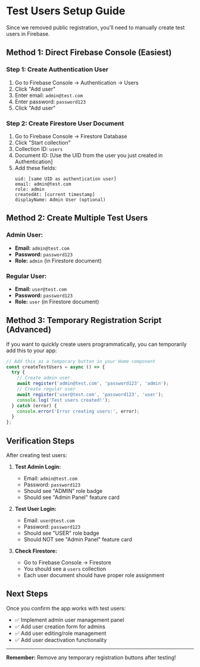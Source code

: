 # Test Users Setup Guide

Since we removed public registration, you'll need to manually create test users in Firebase.

## Method 1: Direct Firebase Console (Easiest)

### Step 1: Create Authentication User
1. Go to Firebase Console → Authentication → Users
2. Click "Add user"
3. Enter email: `admin@test.com`
4. Enter password: `password123`
5. Click "Add user"

### Step 2: Create Firestore User Document
1. Go to Firebase Console → Firestore Database
2. Click "Start collection" 
3. Collection ID: `users`
4. Document ID: [Use the UID from the user you just created in Authentication]
5. Add these fields:
   ```
   uid: [same UID as authentication user]
   email: admin@test.com
   role: admin
   createdAt: [current timestamp]
   displayName: Admin User (optional)
   ```

## Method 2: Create Multiple Test Users

### Admin User:
- **Email:** `admin@test.com`
- **Password:** `password123`
- **Role:** `admin` (in Firestore document)

### Regular User:
- **Email:** `user@test.com`
- **Password:** `password123`
- **Role:** `user` (in Firestore document)

## Method 3: Temporary Registration Script (Advanced)

If you want to quickly create users programmatically, you can temporarily add this to your app:

```javascript
// Add this as a temporary button in your Home component
const createTestUsers = async () => {
  try {
    // Create admin user
    await register('admin@test.com', 'password123', 'admin');
    // Create regular user  
    await register('user@test.com', 'password123', 'user');
    console.log('Test users created!');
  } catch (error) {
    console.error('Error creating users:', error);
  }
};
```

## Verification Steps

After creating test users:

1. **Test Admin Login:**
   - Email: `admin@test.com`
   - Password: `password123`
   - Should see "ADMIN" role badge
   - Should see "Admin Panel" feature card

2. **Test User Login:**
   - Email: `user@test.com` 
   - Password: `password123`
   - Should see "USER" role badge
   - Should NOT see "Admin Panel" feature card

3. **Check Firestore:**
   - Go to Firebase Console → Firestore
   - You should see a `users` collection
   - Each user document should have proper role assignment

## Next Steps

Once you confirm the app works with test users:
- ✅ Implement admin user management panel
- ✅ Add user creation form for admins
- ✅ Add user editing/role management
- ✅ Add user deactivation functionality

---

**Remember:** Remove any temporary registration buttons after testing! 
